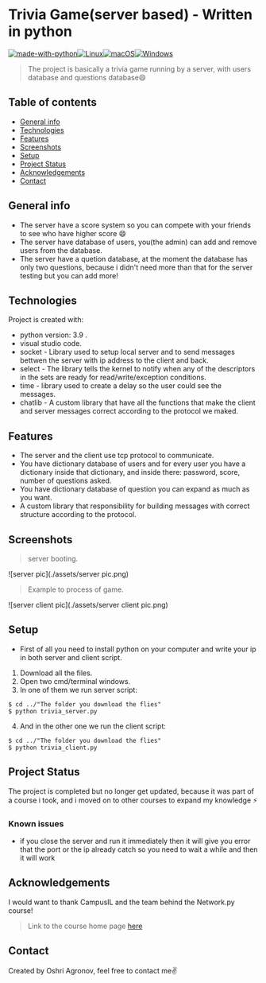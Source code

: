 # Trivia Game(server based) - Written in python
[![made-with-python](https://img.shields.io/badge/Made%20with-Python-1f425f.svg)](https://www.python.org/)[![Linux](https://svgshare.com/i/Zhy.svg)](https://svgshare.com/i/Zhy.svg)[![macOS](https://svgshare.com/i/ZjP.svg)](https://svgshare.com/i/ZjP.svg)[![Windows](https://svgshare.com/i/ZhY.svg)](https://svgshare.com/i/ZhY.svg)
> The project is basically a trivia game running by a server, with users database and questions database😄
## Table of contents
* [General info](#general-info)
* [Technologies](#technologies)
* [Features](#features)
* [Screenshots](#screenshots)
* [Setup](#setup)
* [Project Status](#project-status)
* [Acknowledgements](#acknowledgements)
* [Contact](#contact)

## General info
- The server have a score system so you can compete with your friends to see who have higher score :smile:
- The server have database of users, you(the admin) can add and remove users from the database.
- The server have a quetion database, at the moment the database has only two questions, because i didn't need more than that for the server testing but you can add more!
	
## Technologies
Project is created with:
* python version: 3.9 .
* visual studio code.
* socket - Library used to setup local server and to send messages bettwen the server with ip address to the client and back.
* select - The library tells the kernel to notify when any of the descriptors in the sets are ready for read/write/exception conditions.
* time - library used to create a delay so the user could see the messages.
* chatlib - A custom library that have all the functions that make the client and server messages correct according to the protocol we maked.

## Features
- The server and the client use tcp protocol to communicate.
-  You have dictionary database of users and for every user you have a dictionary inside that dictionary, and inside there: password, score, number of questions asked.
- You have dictionary database of question you can expand as much as you want.
- A custom library that responsibility for building messages with correct structure according to the protocol.

## Screenshots
> server booting.

![server pic](./assets/server pic.png)


> Example to process of game.

![server client pic](./assets/server client pic.png)

## Setup
* First of all you need to install python on your computer and write your ip in both server and client script.
1. Download all the files.
2. Open two cmd/terminal windows.
3. In one of them we run server script:
```
$ cd ../"The folder you download the flies"
$ python trivia_server.py
```
4. And in the other one we run the client script: 
```
$ cd ../"The folder you download the flies"
$ python trivia_client.py
```
## Project Status
The project is completed but no longer get updated, because it was part of a course i took, and i moved on to other courses to expand my knowledge ⚡

### Known issues
* if you close the server and run it immediately then it will give you error that the port or the ip already catch so you need to wait a while and then it will work

## Acknowledgements
I would want to thank CampusIL and the team behind the Network.py course!
> Link to the course home page [here](https://campus.gov.il/course/cs-gov-cs-networkpy103-2020-1/)

## Contact
Created by Oshri Agronov, feel free to contact me:v:
